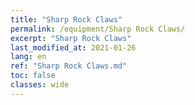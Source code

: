 ```yaml
---
title: "Sharp Rock Claws"
permalink: /equipment/Sharp Rock Claws/
excerpt: "Sharp Rock Claws"
last_modified_at: 2021-01-26
lang: en
ref: "Sharp Rock Claws.md"
toc: false
classes: wide
---
```


